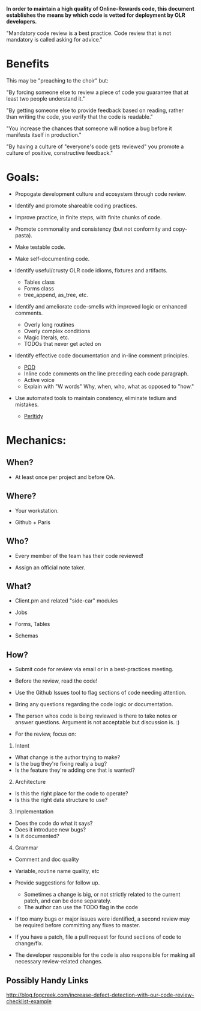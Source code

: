 **In order to maintain a high quality of Online-Rewards code, this document
establishes the means by which code is vetted for deployment by OLR developers.**

"Mandatory code review is a best practice.  Code review that is not mandatory is called asking for advice."

Benefits
========

This may be "preaching to the choir" but:

"By forcing someone else to review a piece of code you guarantee that at least two people understand it."

"By getting someone else to provide feedback based on reading, rather than writing the code, you verify that the code is readable."

"You increase the chances that someone will notice a bug before it manifests itself in production."

"By having a culture of "everyone's code gets reviewed" you promote a culture of positive, constructive feedback."

Goals:
======

* Propogate development culture and ecosystem through code review.

* Identify and promote shareable coding practices.

* Improve practice, in finite steps, with finite chunks of code.

* Promote commonality and consistency (but not conformity and copy-pasta).

* Make testable code.

* Make self-documenting code.

* Identify useful/crusty OLR code idioms, fixtures and artifacts.
  * Tables class
  * Forms class
  * tree_append, as_tree, etc.

* Identify and ameliorate code-smells with improved logic or enhanced
comments.
  * Overly long routines
  * Overly complex conditions
  * Magic literals, etc.
  * TODOs that never get acted on

* Identify effective code documentation and in-line comment principles.
  * [POD](https://github.com/Whapps/best-practices/blob/master/perl-style/Pod_Coverage.md "POD coverage")
  * Inline code comments on the line preceding each code paragraph.
  * Active voice
  * Explain with "W words" Why, when, who, what as opposed to "how."

* Use automated tools to maintain constency, eliminate tedium and mistakes.
  * [Perltidy](https://github.com/Whapps/best-practices/tree/master/perl-style#perltidy/ "Perltidy")

Mechanics:
==========

When?
-----

* At least once per project and before QA.

Where?
------

* Your workstation.

* Github + Paris

Who?
----

* Every member of the team has their code reviewed!

* Assign an official note taker.

What?
-----

* Client.pm and related "side-car" modules

* Jobs

* Forms, Tables

* Schemas

How?
----

* Submit code for review via email or in a best-practices meeting.

* Before the review, read the code!

* Use the Github Issues tool to flag sections of code needing attention.

* Bring any questions regarding the code logic or documentation.

* The person whos code is being reviewed is there to take notes or answer questions.  Argument is not acceptable but discussion is. :)

* For the review, focus on:

1. Intent
  * What change is the author trying to make?
  * Is the bug they're fixing really a bug?
  * Is the feature they're adding one that is wanted?
2. Architecture
  * Is this the right place for the code to operate?
  * Is this the right data structure to use?
3. Implementation
  * Does the code do what it says?
  * Does it introduce new bugs?
  * Is it documented?
4. Grammar
  * Comment and doc quality
  * Variable, routine name quality, etc

* Provide suggestions for follow up.
  * Sometimes a change is big, or not strictly related to the current patch, and can be done separately.
  * The author can use the TODO flag in the code

* If too many bugs or major issues were identified, a second
review may be required before committing any fixes to master.

* If you have a patch, file a pull request for found sections of code to change/fix.

* The developer responsible for the code is also responsible for making all
necessary review-related changes.

Possibly Handy Links
--------------------

http://blog.fogcreek.com/increase-defect-detection-with-our-code-review-checklist-example

